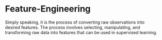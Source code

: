 # Feature-Engineering
Simply speaking, it is the process of converting raw observations into desired features. The process involves selecting, manipulating, and transforming raw data into features that can be used in supervised learning.
